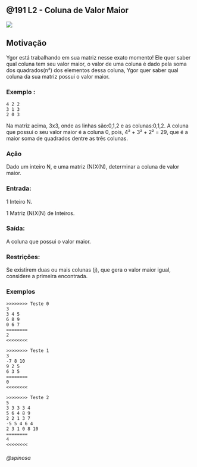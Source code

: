 ## @191 L2 - Coluna de Valor Maior

![](https://raw.githubusercontent.com/qxcodefup/arcade/master/base/191/cover.jpg)

## Motivação

Ygor está trabalhando em sua matriz nesse exato momento! Ele quer saber qual coluna tem seu valor maior, o valor de uma coluna é dado pela soma dos quadrados(n²) dos elementos dessa coluna, Ygor quer saber qual coluna da sua matriz possui o valor maior.

### Exemplo :
```
4 2 2
3 1 3
2 0 3
```

Na matriz acima, 3x3, onde as linhas são:0,1,2 e as colunas:0,1,2. A coluna que possui o seu valor maior é a coluna 0, pois, 4² + 3² + 2² = 29, que é a maior soma de quadrados dentre as três colunas. 

### Ação

Dado um inteiro N, e uma matriz (N)X(N), determinar a coluna de valor maior.

### Entrada:

1 Inteiro N.

1 Matriz (N)X(N) de Inteiros.

### Saída:

A coluna que possui o valor maior.

### Restrições:

Se existirem duas ou mais colunas (j), que gera o valor maior igual, considere a primeira encontrada.

### Exemplos
```
>>>>>>>> Teste 0
3
3 4 5
6 8 9
0 6 7
========
2
<<<<<<<<

>>>>>>>> Teste 1
3
-7 8 10
9 2 5
6 3 5
========
0
<<<<<<<<

>>>>>>>> Teste 2
5
3 3 3 3 4
5 6 4 8 9
2 2 1 3 7 
-5 5 4 6 4
2 3 1 0 8 10
========
4
<<<<<<<<
```
###### @spinosa